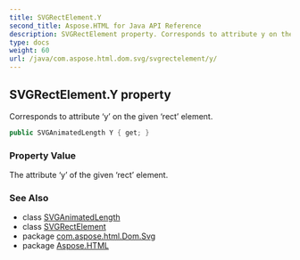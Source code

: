 ```yaml
---
title: SVGRectElement.Y
second_title: Aspose.HTML for Java API Reference
description: SVGRectElement property. Corresponds to attribute y on the given rect element
type: docs
weight: 60
url: /java/com.aspose.html.dom.svg/svgrectelement/y/
---
```

## SVGRectElement.Y property

Corresponds to attribute ‘y’ on the given ‘rect’ element.

```java
public SVGAnimatedLength Y { get; }
```

### Property Value

The attribute ‘y’ of the given ‘rect’ element.

### See Also

* class [SVGAnimatedLength](../../../com.aspose.html.dom.svg.datatypes/svganimatedlength/)
* class [SVGRectElement](../)
* package [com.aspose.html.Dom.Svg](../../svgrectelement/)
* package [Aspose.HTML](../../../)
